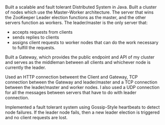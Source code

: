 Built a scalable and fault tolerant Distributed System in Java. 
Built a cluster of nodes which use the Master-Worker architecture. The server that wins the ZooKeeper Leader election functions as the master, and the other servers function as workers. The leader/master is the only server that:
- accepts requests from clients
- sends replies to clients
- assigns client requests to worker nodes that can do the work necessary to fulfill the requests.

Built a Gateway, which provides the public endpoint and API of my cluster and serves as the middleman between all clients and whichever node is currently the leader. 

Used an HTTP connection betweent the Client and Gateway, TCP connection between the Gateway and leader/master and a TCP connection between the leader/master and worker nodes. I also used a UDP connection for all the messages between servers that have to do with leader connection. 

Implemented a fault tolerant system using Gossip-Style heartbeats to detect node failures. If the leader node fails, then a new leader election is triggered and no client requests are lost. 

